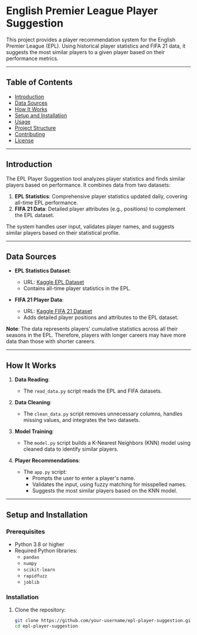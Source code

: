 # English Premier League Player Suggestion

This project provides a player recommendation system for the English Premier League (EPL). Using historical player statistics and FIFA 21 data, it suggests the most similar players to a given player based on their performance metrics.

---

## Table of Contents
- [Introduction](#introduction)
- [Data Sources](#data-sources)
- [How It Works](#how-it-works)
- [Setup and Installation](#setup-and-installation)
- [Usage](#usage)
- [Project Structure](#project-structure)
- [Contributing](#contributing)
- [License](#license)

---

## Introduction
The EPL Player Suggestion tool analyzes player statistics and finds similar players based on performance. It combines data from two datasets:
1. **EPL Statistics**: Comprehensive player statistics updated daily, covering all-time EPL performance.
2. **FIFA 21 Data**: Detailed player attributes (e.g., positions) to complement the EPL dataset.

The system handles user input, validates player names, and suggests similar players based on their statistical profile.

---

## Data Sources
- **EPL Statistics Dataset**:
  - URL: [Kaggle EPL Dataset](https://www.kaggle.com/datasets/rishikeshkanabar/premier-league-player-statistics-updated-daily/data)
  - Contains all-time player statistics in the EPL.

- **FIFA 21 Player Data**:
  - URL: [Kaggle FIFA 21 Dataset](https://www.kaggle.com/datasets/aayushmishra1512/fifa-2021-complete-player-data)
  - Adds detailed player positions and attributes to the EPL dataset.

**Note**: The data represents players' cumulative statistics across all their seasons in the EPL. Therefore, players with longer careers may have more data than those with shorter careers.

---

## How It Works
1. **Data Reading**:
   - The `read_data.py` script reads the EPL and FIFA datasets.

2. **Data Cleaning**:
   - The `clean_data.py` script removes unnecessary columns, handles missing values, and integrates the two datasets.

3. **Model Training**:
   - The `model.py` script builds a K-Nearest Neighbors (KNN) model using cleaned data to identify similar players.

4. **Player Recommendations**:
   - The `app.py` script:
     - Prompts the user to enter a player's name.
     - Validates the input, using fuzzy matching for misspelled names.
     - Suggests the most similar players based on the KNN model.

---

## Setup and Installation

### Prerequisites
- Python 3.8 or higher
- Required Python libraries:
  - `pandas`
  - `numpy`
  - `scikit-learn`
  - `rapidfuzz`
  - `joblib`

### Installation
1. Clone the repository:
   ```bash
   git clone https://github.com/your-username/epl-player-suggestion.git
   cd epl-player-suggestion
